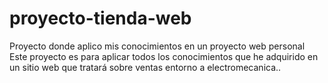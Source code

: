 # proyecto-tienda-web
Proyecto donde aplico mis conocimientos en un proyecto web personal
Este proyecto es para aplicar todos los conocimientos que he adquirido en un sitio web que tratará sobre ventas entorno a electromecanica..